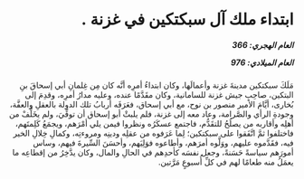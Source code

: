 <h1 dir="rtl">ابتداء ملك آل سبكتكين في غزنة .</h1>

<h5 dir="rtl">العام الهجري:  366

العام الميلادي: 976

</h5>

<p dir="rtl">مَلَكَ سبكتكين مدينةَ غزنة وأعمالَها، وكان ابتداءُ أمرِه أنَّه كان مِن غِلمانِ أبي إسحاقَ بنِ البتكين، صاحِبِ جيش غزنة للسامانية، وكان مقَدَّمًا عنده، وعليه مدارُ أمرِه، وقدِمَ إلى بُخارى، أيَّامَ الأمير منصور بن نوح، مع أبي إسحاق، فعَرَفَه أربابُ تلك الدولة بالعقلِ والعفَّة، وجودةِ الرأي والصَّرامة، وعاد معه إلى غزنة، فلم يلبثْ أبو إسحاق أن توفِّيَ، ولم يخَلِّفْ من أهلِه وأقاربه من يصلُحُ للتقَدُّم، فاجتمع عسكَرُه ونظروا فيمن يلي أمْرَهم، ويجمَعُ كَلِمتَهم، فاختلفوا ثمَّ اتَّفَقوا على سبكتكين؛ لِما عَرَفوه من عقلِه ودينِه ومروءتِه، وكمالِ خِلالِ الخير فيه، فقَدَّموه عليهم، ووَلَّوه أمرَهم، وأطاعوه فوَلِيَهم، وأحسَنَ السِّيرةَ فيهم، وساس أمورَهم سياسةً حَسَنةً، وجعل نفسَه كأحدِهم في الحالِ والمال، وكان يدَّخِرُ من إقطاعِه ما يعمَلُ منه طعامًا لهم في كلِّ أُسبوعٍ مَرَّتين.</p></br>
